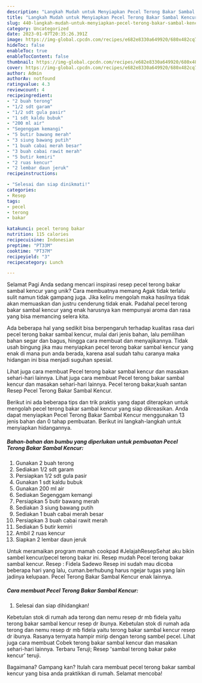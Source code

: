 ```yaml
---
description: "Langkah Mudah untuk Menyiapkan Pecel Terong Bakar Sambal Kencur yang Lezat, Lezat"
title: "Langkah Mudah untuk Menyiapkan Pecel Terong Bakar Sambal Kencur yang Lezat, Lezat"
slug: 440-langkah-mudah-untuk-menyiapkan-pecel-terong-bakar-sambal-kencur-yang-lezat-lezat
category: Uncategorized
date: 2023-01-07T20:35:26.391Z
image: https://img-global.cpcdn.com/recipes/e682e8330a649920/680x482cq70/pecel-terong-bakar-sambal-kencur-foto-resep-utama.jpg
hideToc: false
enableToc: true
enableTocContent: false
thumbnail: https://img-global.cpcdn.com/recipes/e682e8330a649920/680x482cq70/pecel-terong-bakar-sambal-kencur-foto-resep-utama.jpg
cover: https://img-global.cpcdn.com/recipes/e682e8330a649920/680x482cq70/pecel-terong-bakar-sambal-kencur-foto-resep-utama.jpg
author: Admin
authorAv: notfound
ratingvalue: 4.3
reviewcount: 4
recipeingredient:
- "2 buah terong"
- "1/2 sdt garam"
- "1/2 sdt gula pasir"
- "1 sdt kaldu bubuk"
- "200 ml air"
- "Segenggam kemangi"
- "5 butir bawang merah"
- "3 siung bawang putih"
- "1 buah cabai merah besar"
- "3 buah cabai rawit merah"
- "5 butir kemiri"
- "2 ruas kencur"
- "2 lembar daun jeruk"
recipeinstructions:

- "Selesai dan siap dinikmati!"
categories:
- Resep
tags:
- pecel
- terong
- bakar

katakunci: pecel terong bakar 
nutrition: 115 calories
recipecuisine: Indonesian
preptime: "PT33M"
cooktime: "PT37M"
recipeyield: "3"
recipecategory: Lunch

---
```



Selamat Pagi Anda sedang mencari inspirasi resep pecel terong bakar sambal kencur yang unik? Cara membuatnya memang Agak tidak terlalu sulit namun tidak gampang juga. Jika keliru mengolah maka hasilnya tidak akan memuaskan dan justru cenderung tidak enak. Padahal pecel terong bakar sambal kencur yang enak harusnya kan mempunyai aroma dan rasa yang bisa memancing selera kita.


Ada beberapa hal yang sedikit bisa berpengaruh terhadap kualitas rasa dari pecel terong bakar sambal kencur, mulai dari jenis bahan, lalu pemilihan bahan segar dan bagus, hingga cara membuat dan menyajikannya. Tidak usah bingung jika mau menyiapkan pecel terong bakar sambal kencur yang enak di mana pun anda berada, karena asal sudah tahu caranya maka hidangan ini bisa menjadi suguhan spesial.

Lihat juga cara membuat Pecel terong bakar sambal kencur dan masakan sehari-hari lainnya. Lihat juga cara membuat Pecel terong bakar sambal kencur dan masakan sehari-hari lainnya. Pecel terong bakar,kuah santan Resep Pecel Terong Bakar Sambal Kencur.


Berikut ini ada beberapa tips dan trik praktis yang dapat diterapkan untuk mengolah pecel terong bakar sambal kencur yang siap dikreasikan. Anda dapat menyiapkan Pecel Terong Bakar Sambal Kencur menggunakan 13 jenis bahan dan 0 tahap pembuatan. Berikut ini langkah-langkah untuk menyiapkan hidangannya.

<!--inarticleads1-->

##### Bahan-bahan dan bumbu yang diperlukan untuk pembuatan Pecel Terong Bakar Sambal Kencur:

1. Gunakan 2 buah terong
1. Sediakan 1/2 sdt garam
1. Persiapkan 1/2 sdt gula pasir
1. Gunakan 1 sdt kaldu bubuk
1. Gunakan 200 ml air
1. Sediakan Segenggam kemangi
1. Persiapkan 5 butir bawang merah
1. Sediakan 3 siung bawang putih
1. Sediakan 1 buah cabai merah besar
1. Persiapkan 3 buah cabai rawit merah
1. Sediakan 5 butir kemiri
1. Ambil 2 ruas kencur
1. Siapkan 2 lembar daun jeruk


Untuk meramaikan program mamah cookpad #JelajahResepSehat aku bikin sambel kencur/pecel terong bakar ini. Resep mudah Pecel terong bakar sambal kencur. Resep : Fidela Sadewo Resep ini sudah mau dicoba beberapa hari yang lalu, cuman.berhubung harus ngejar tugas yang lain jadinya kelupaan. Pecel Terong Bakar Sambal Kencur enak lainnya. 

<!--inarticleads2-->

##### Cara membuat Pecel Terong Bakar Sambal Kencur:


1. Selesai dan siap dihidangkan!

Kebetulan stok di rumah ada terong dan nemu resep dr mb fidela yaitu terong bakar sambal kencur resep dr ibunya. Kebetulan stok di rumah ada terong dan nemu resep dr mb fidela yaitu terong bakar sambal kencur resep dr ibunya. Rasanya ternyata hampir mirip dengan terong sambel pecel. Lihat juga cara membuat Cobek terong bakar sambal kencur dan masakan sehari-hari lainnya. Terbaru Teruji; Resep &#39;sambal terong bakar pake kencur&#39; teruji. 

Bagaimana? Gampang kan? Itulah cara membuat pecel terong bakar sambal kencur yang bisa anda praktikkan di rumah. Selamat mencoba!

